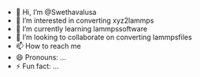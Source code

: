 - 👋 Hi, I’m @Swethavalusa
- 👀 I’m interested in converting xyz2lammps
- 🌱 I’m currently learning lammpssoftware
- 💞️ I’m looking to collaborate on converting lammpsfiles
- 📫 How to reach me 
- 😄 Pronouns: ...
- ⚡ Fun fact: ...

<!---
Swethavalusa/Swethavalusa is a ✨ special ✨ repository because its `README.md` (this file) appears on your GitHub profile.
You can click the Preview link to take a look at your changes.
--->

